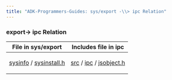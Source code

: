 ```yaml
---
title: "ADK-Programmers-Guides: sys/export -\\> ipc Relation"
---
```


### export→ ipc Relation

| File in sys/export | Includes file in ipc |
|----|----|
| <p><a href="dir_8b8eef682edb37a46c9343899b359ed7.md">sysinfo</a> / <a href="sysinstall_8h.md">sysinstall.h</a></p> | <p><a href="dir_a8642344d1890ac34080367e6f4e78c5.md">src</a> / <a href="dir_752e238688bdca1ec54f409b1533470c.md">ipc</a> / <a href="ipc_2src_2ipc_2jsobject_8h.md">jsobject.h</a></p> |
